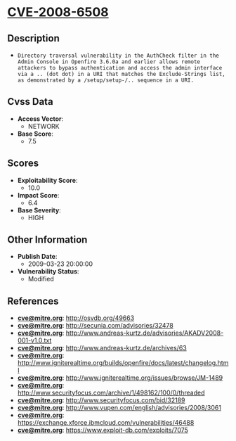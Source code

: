 
# [CVE-2008-6508](https://cve.mitre.org/cgi-bin/cvename.cgi?name=CVE-2008-6508)

## Description

- `Directory traversal vulnerability in the AuthCheck filter in the Admin Console in Openfire 3.6.0a and earlier allows remote attackers to bypass authentication and access the admin interface via a .. (dot dot) in a URI that matches the Exclude-Strings list, as demonstrated by a /setup/setup-/.. sequence in a URI.`

## Cvss Data

- **Access Vector**:
  - NETWORK
- **Base Score**:
  - 7.5

## Scores

- **Exploitability Score**:
  - 10.0
- **Impact Score**:
  - 6.4
- **Base Severity**:
  - HIGH

## Other Information

- **Publish Date**:
  - 2009-03-23 20:00:00
- **Vulnerability Status**:
  - Modified

## References

- **cve@mitre.org**: http://osvdb.org/49663
- **cve@mitre.org**: http://secunia.com/advisories/32478
- **cve@mitre.org**: http://www.andreas-kurtz.de/advisories/AKADV2008-001-v1.0.txt
- **cve@mitre.org**: http://www.andreas-kurtz.de/archives/63
- **cve@mitre.org**: http://www.igniterealtime.org/builds/openfire/docs/latest/changelog.html
- **cve@mitre.org**: http://www.igniterealtime.org/issues/browse/JM-1489
- **cve@mitre.org**: http://www.securityfocus.com/archive/1/498162/100/0/threaded
- **cve@mitre.org**: http://www.securityfocus.com/bid/32189
- **cve@mitre.org**: http://www.vupen.com/english/advisories/2008/3061
- **cve@mitre.org**: https://exchange.xforce.ibmcloud.com/vulnerabilities/46488
- **cve@mitre.org**: https://www.exploit-db.com/exploits/7075
